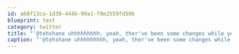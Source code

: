 ```yaml
---
id: a68f13ca-1d39-444b-99a1-f9e2559fd59b
blueprint: text
category: twitter
title: "'@tehshane uhhhhhhhhh, yeah, ther've been some changes while you were away."
caption: "'@tehshane uhhhhhhhhh, yeah, ther've been some changes while you were away."
---
```

